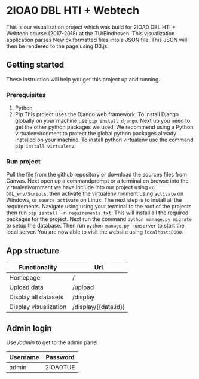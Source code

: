 # 2IOA0 DBL HTI + Webtech #
This is our visualization project which was build for 2IOA0 DBL HTI + Webtech course (2017-2018) at the TU/Eindhoven.
This visualization application parses Newick formatted files into a JSON file. This JSON will then be rendered to the page using D3.js.

## Getting started ##
These instruction will help you get this project up and running. 

### Prerequisites ###
1. Python
2. Pip
This project uses the Django web framework. To install Django globally on your machine use ```pip install django```. Next up you need to get the other python packages we used. We recommend using a Python virtualenvironment to protect the global python packages already installed on your machine. To install python virtualenv use the command ```pip install virtualenv```.

### Run project ###
 Pull the file from the github repository or download the sources files from Canvas. Next open up a commandprompt or a terminal en browse into the virtualenivornment we have include into our project using ```cd DBL_env/Scripts```, then activate the virtualenvironment using ```activate``` on Windows, or ```source activate``` on Linux.
The next step is to install all the requirements. Navigate using using your terminal to the root of the projects then run ```pip isntall -r requirements.txt```. This will install all the required packages for the project.
Next run the command ```python manage.py migrate``` to setup the database. Then run ```python manage.py runserver``` to start the local server. You are now able to visit the website using ```localhost:8000```.

## App structure ##
| Functionality | Url |
| ------------- | ------------- |
| Homepage | /  |
| Upload data  | /upload  |
| Display all datasets | /display |
| Display visualization | /display/{{data.id}} |

## Admin login ##
Use */admin* to get to the admin panel

| Username  | Password |
| ------------- | ------------- |
| admin | 2IOA0TUE  |


